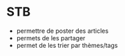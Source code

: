 # STB
- permettre de poster des articles
- permets de les partager
- permet de les trier par thèmes/tags
